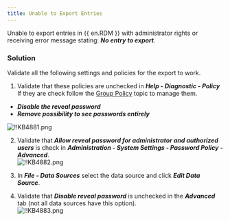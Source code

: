 ```yaml
---
title: Unable to Export Entries
---
```

Unable to export entries in {{ en.RDM }} with administrator rights or receiving error message stating: ***No entry to export***.

### Solution

Validate all the following settings and policies for the export to work.

1. Validate that these policies are unchecked in ***Help - Diagnostic - Policy*** If they are check follow the [Group Policy](/kb/remote-desktop-manager/how-to-articles/group-policies/) topic to manage them.  

* ***Disable the reveal password***
* ***Remove possibility to see passwords entirely***  

![!!KB4881.png](https://webdevolutions.azureedge.net/docs/en/kb/KB4881.png)

2. Validate that ***Allow reveal password for administrator and authorized users*** is check in ***Administration - System Settings - Password Policy - Advanced***.  
![!!KB4882.png](https://webdevolutions.azureedge.net/docs/en/kb/KB4882.png)

3. In ***File - Data Sources*** select the data source and click ***Edit Data Source***.
1. Validate that ***Disable reveal password*** is unchecked in the ***Advanced*** tab (not all data sources have this option).  
![!!KB4883.png](https://webdevolutions.azureedge.net/docs/en/kb/KB4883.png)

